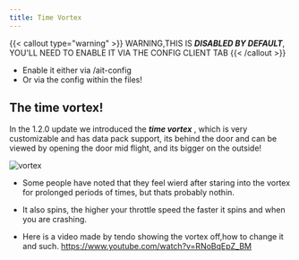 ```yaml
---
title: Time Vortex
---
```

{{< callout type="warning" >}}  WARNING,THIS IS ***DISABLED BY DEFAULT***, YOU'LL NEED TO ENABLE IT VIA THE CONFIG CLIENT TAB  {{< /callout >}}
* Enable it either via /ait-config 
* Or via the config within the files!

## The time vortex!
In the 1.2.0 update we introduced the ***time vortex*** , which is very customizable and has data pack support, its behind the door and can be viewed by opening the door mid flight, and its bigger on the outside!

![vortex](images/vortex.png)

* Some people have noted that they feel wierd after staring into the vortex for prolonged periods of times, but thats probably nothin.
* It also spins, the higher your throttle speed the faster it spins and when you are crashing.


* Here is a video made by tendo showing the vortex off,how to change it and such.
https://www.youtube.com/watch?v=RNoBqEpZ_BM

